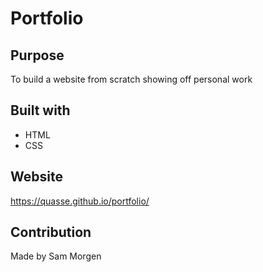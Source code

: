 # Portfolio

## Purpose

To build a website from scratch showing off personal work

## Built with

- HTML
- CSS

## Website

https://quasse.github.io/portfolio/

## Contribution

Made by Sam Morgen
